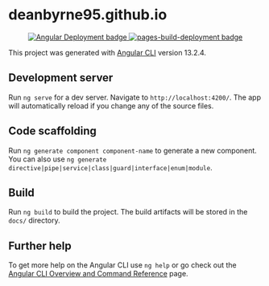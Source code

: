 # deanbyrne95.github.io

<p align="center">
    <a href="https://github.com/deanbyrne95/deanbyrne95.github.io/actions/workflows/deployment.yml">
        <img src="https://github.com/deanbyrne95/deanbyrne95.github.io/actions/workflows/deployment.yml/badge.svg" alt="Angular Deployment badge">
    </a>
    <a href="https://github.com/deanbyrne95/deanbyrne95.github.io/actions/workflows/pages/pages-build-deployment">
        <img src="https://github.com/deanbyrne95/deanbyrne95.github.io/actions/workflows/pages/pages-build-deployment/badge.svg" alt="pages-build-deployment badge">
    </a>
</p>

This project was generated with [Angular CLI](https://github.com/angular/angular-cli) version 13.2.4.

## Development server

Run `ng serve` for a dev server. Navigate to `http://localhost:4200/`. The app will automatically reload if you change any of the source files.

## Code scaffolding

Run `ng generate component component-name` to generate a new component. You can also use `ng generate directive|pipe|service|class|guard|interface|enum|module`.

## Build

Run `ng build` to build the project. The build artifacts will be stored in the `docs/` directory.

## Further help

To get more help on the Angular CLI use `ng help` or go check out the [Angular CLI Overview and Command Reference](https://angular.io/cli) page.
